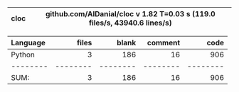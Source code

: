 cloc|github.com/AlDanial/cloc v 1.82  T=0.03 s (119.0 files/s, 43940.6 lines/s)
--- | ---

Language|files|blank|comment|code
:-------|-------:|-------:|-------:|-------:
Python|3|186|16|906
--------|--------|--------|--------|--------
SUM:|3|186|16|906
